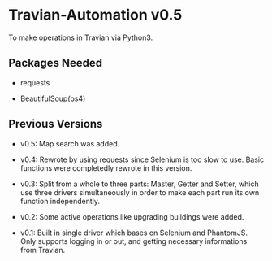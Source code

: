 # Travian-Automation v0.5

To make operations in Travian via Python3.

## Packages Needed
* requests

* BeautifulSoup(bs4)

## Previous Versions
* v0.5: Map search was added.

* v0.4: Rewrote by using requests since Selenium is too slow to use. Basic functions were completedly rewrote in this version.

* v0.3: Split from a whole to three parts: Master, Getter and Setter, which use three drivers simultaneously in order to make each part run its own function independently.

* v0.2: Some active operations like upgrading buildings were added.

* v0.1: Built in single driver which bases on Selenium and PhantomJS. Only supports logging in or out, and getting necessary informations from Travian.